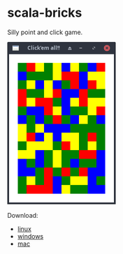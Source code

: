 # scala-bricks

Silly point and click game.

<img src="bricks.png">

Download:

- [linux](https://github.com/tonivade/scala-bricks/releases/download/1.0/bricks-x86_64-pc-linux.tgz)
- [windows](https://github.com/tonivade/scala-bricks/releases/download/1.0/bricks-x86_64-pc-windows.msi)
- [mac](https://github.com/tonivade/scala-bricks/releases/download/1.0/bricks-x86_64-apple-darwin.dmg)